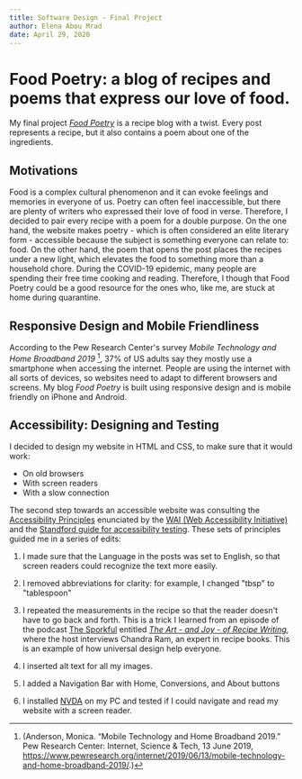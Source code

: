 ```yaml
---
title: Software Design - Final Project
author: Elena Abou Mrad
date: April 29, 2020
---
```


# Food Poetry: a blog of recipes and poems that express our love of food.

My final project [*Food Poetry*](https://eaboumrad.github.io/foodpoetry/) is a recipe blog with a twist. Every post represents a recipe, but it also contains a poem about one of the ingredients. 

## Motivations
Food is a complex cultural phenomenon and it can evoke feelings and memories in everyone of us. Poetry can often feel inaccessible, but there are plenty of writers who expressed their love of food in verse. Therefore, I decided to pair every recipe with a poem for a double purpose. On the one hand, the website makes poetry - which is often considered an elite literary form - accessible because the subject is something everyone can relate to: food. On the other hand, the poem that opens the post places the recipes under a new light, which elevates the food to something more than a household chore.
During the COVID-19 epidemic, many people are spending their free time cooking and reading. Therefore, I though that Food Poetry could be a good resource for the ones who, like me, are stuck at home during quarantine.

## Responsive Design and Mobile Friendliness

According to the Pew Research Center's survey *Mobile Technology and Home Broadband 2019* [^1], 37% of US adults say they mostly use a smartphone when accessing the internet. People are using the internet with all sorts of devices, so websites need to adapt to different browsers and screens.
My blog *Food Poetry* is built using responsive design and is mobile friendly on iPhone and Android.

## Accessibility: Designing and Testing

I decided to design my website in HTML and CSS, to make sure that it would work:

* On old browsers
* With screen readers
* With a slow connection

The second step towards an accessible website was consulting the [Accessibility Principles](https://www.w3.org/WAI/fundamentals/accessibility-principles/) enunciated by the [WAI (Web Accessibility Initiative)](https://www.w3.org/WAI/) and the [Standford guide for accessibility testing](https://soap.stanford.edu/tips/screen-reader-testing). These sets of principles guided me in a series of edits:

1. I made sure that the Language in the posts was set to English, so that screen readers could recognize the text more easily.

2. I removed abbreviations for clarity: for example, I changed "tbsp" to "tablespoon"

3. I repeated the measurements in the recipe so that the reader doesn't have to go back and forth. This is a trick I learned from an episode of the podcast [The Sporkful](http://www.sporkful.com/) entitled [*The Art - and Joy - of Recipe Writing*](http://www.sporkful.com/the-art-and-joy-of-recipe-writing/), where the host interviews Chandra Ram, an expert in recipe books. This is an example of how universal design help everyone.

4. I inserted alt text for all my images.

5. I added a Navigation Bar with Home, Conversions, and About buttons

6. I installed [NVDA](https://webaim.org/articles/nvda/) on my PC and tested if I could navigate and read my website with a screen reader.


[^1]: (Anderson, Monica. “Mobile Technology and Home Broadband 2019.” Pew Research Center: Internet, Science & Tech, 13 June 2019, https://www.pewresearch.org/internet/2019/06/13/mobile-technology-and-home-broadband-2019/.)